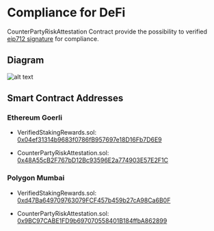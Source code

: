 # Compliance for DeFi

CounterPartyRiskAttestation Contract provide the possibility to verified [eip712 signature](https://eips.ethereum.org/EIPS/eip-712) for compliance.

## Diagram

![alt text](https://github.com/Notabene-id/CounterpartyRiskAttestation/blob/dc279599a4763b7593f42559472204a996568c9a/diagram/Notabene%202.0%20to%20DeFi.png?raw=true)

## Smart Contract Addresses

### Ethereum Goerli

- VerifiedStakingRewards.sol: [0x04ef31314b9683f0786fB957697e18D16Fb7D6E9](https://goerli.etherscan.io/address/0x04ef31314b9683f0786fB957697e18D16Fb7D6E9)

- CounterPartyRiskAttestation.sol: [0x48A55cB2F767bD12Bc93596E2a774903E57E2F1C](https://goerli.etherscan.io/address/0x48A55cB2F767bD12Bc93596E2a774903E57E2F1C)

### Polygon Mumbai

- VerifiedStakingRewards.sol: [0xd47Ba649709763079FCF457b459b27cA98Ca6B0F](https://mumbai.polygonscan.com/address/0xd47Ba649709763079FCF457b459b27cA98Ca6B0F)

- CounterPartyRiskAttestation.sol: [0x9BC97CABE1FD9b697070558401B184ffbA862899](https://mumbai.polygonscan.com/address/0x9bc97cabe1fd9b697070558401b184ffba862899)